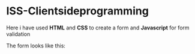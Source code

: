 # ISS-Clientsideprogramming
Here i have used **HTML** and **CSS** to create a form and **Javascript** for form validation

The form looks like this: 

